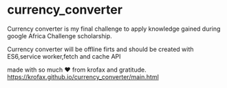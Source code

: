 # currency_converter

Currency converter is my final challenge to apply knowledge gained during google Africa Challenge scholarship.

Currency converter will be offline firts and should be created with ES6,service worker,fetch and cache API


 made with so much :heart: from krofax and gratitude.
https://krofax.github.io/currency_converter/main.html

